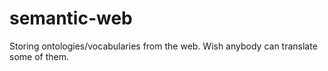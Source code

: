 semantic-web
============

Storing ontologies/vocabularies from the web. Wish anybody can translate some of them.